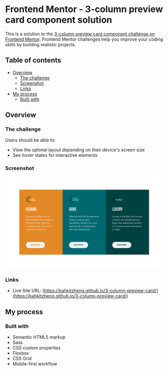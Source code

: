 # Frontend Mentor - 3-column preview card component solution

This is a solution to the [3-column preview card component challenge on Frontend Mentor](https://www.frontendmentor.io/challenges/3column-preview-card-component-pH92eAR2-). Frontend Mentor challenges help you improve your coding skills by building realistic projects.

## Table of contents

- [Overview](#overview)
  - [The challenge](#the-challenge)
  - [Screenshot](#screenshot)
  - [Links](#links)
- [My process](#my-process)
  - [Built with](#built-with)

## Overview

### The challenge

Users should be able to:

- View the optimal layout depending on their device's screen size
- See hover states for interactive elements

### Screenshot

![screenshot of solution](./images/solution-screenshot.png)

### Links

- Live Site URL: [https://kahkitzheng.github.io/3-column-preview-card/](https://kahkitzheng.github.io/3-column-preview-card/)

## My process

### Built with

- Semantic HTML5 markup
- Sass
- CSS custom properties
- Flexbox
- CSS Grid
- Mobile-first workflow
